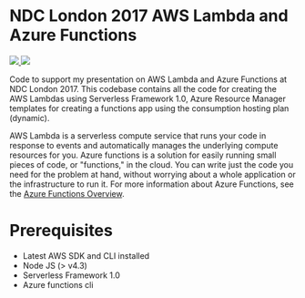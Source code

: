 # NDC London 2017 AWS Lambda and Azure Functions

<a href="https://portal.azure.com/#create/Microsoft.Template/uri/https%3A%2F%2Fraw.githubusercontent.com%2Frajwilkhu%2Fndclondon2017%2Fmaster%2Fazuredeploy.json" target="_blank">
    <img src="http://azuredeploy.net/deploybutton.png"/>
</a>
<a href="http://armviz.io/#/?load=https%3A%2F%2Fraw.githubusercontent.com%2Frajwilkhu%2Fndclondon2017%2Fmaster%2Fazuredeploy.json" target="_blank">
    <img src="http://armviz.io/visualizebutton.png"/>
</a>

Code to support my presentation on AWS Lambda and Azure Functions at NDC London 2017. This codebase contains all the code for creating the AWS Lambdas using Serverless Framework 1.0, Azure Resource Manager templates for creating a functions app using the consumption hosting plan (dynamic).

AWS Lambda is a serverless compute service that runs your code in response to events and automatically manages the underlying compute resources for you.
Azure functions is a solution for easily running small pieces of code, or "functions," in the cloud. You can write just the code you need for the problem at hand, without worrying about a whole application or the infrastructure to run it. For more information about Azure Functions, see the [Azure Functions Overview](https://azure.microsoft.com/en-us/documentation/articles/functions-overview/).

# Prerequisites

* Latest AWS SDK and CLI installed
* Node JS (> v4.3)
* Serverless Framework 1.0
* Azure functions cli